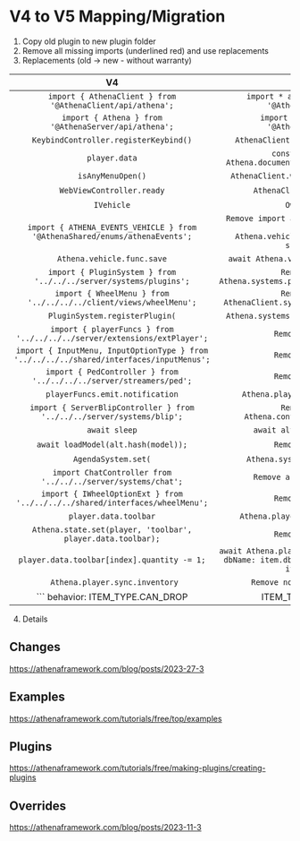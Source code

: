 # V4 to V5 Mapping/Migration

1. Copy old plugin to new plugin folder
2. Remove all missing imports (underlined red) and use replacements
3. Replacements (old -> new - without warranty)

| V4 | V5 | Client/Server |
|:----:|:-----:|:-----:|
| ```import { AthenaClient } from '@AthenaClient/api/athena';``` | ```import * as AthenaClient from '@AthenaClient/api';```    | Client |
| ```import { Athena } from '@AthenaServer/api/athena';``` | ```import * as Athena from '@AthenaServer/api';```    | Server |
| ```KeybindController.registerKeybind()```  | ```AthenaClient.systems.hotkeys.add()```    | Client |
| ```player.data```  | ```const playerData = Athena.document.character.get(player);```    | Server |
| ```isAnyMenuOpen()```  | ```AthenaClient.webview.isAnyMenuOpen()```    | Client |
| ```WebViewController.ready```  | ```AthenaClient.webview.ready```    | Client |
| ```IVehicle```  | ```OwnedVehicle```    | Shared |
| ```import { ATHENA_EVENTS_VEHICLE } from '@AthenaShared/enums/athenaEvents';```  | ```Remove import and use new autocomplete function Athena.vehicle.events.on("vehicle-spawned",...```    | Shared |
| ```Athena.vehicle.func.save```  | ```await Athena.vehicle.controls.update(```    | Shared |
| ```import { PluginSystem } from '../../../server/systems/plugins';```  | ```Remove and use Athena.systems.plugins.registerPlugin(...```    | Client |
| ```import { WheelMenu } from '../../../../client/views/wheelMenu';```  | ```Remove and use AthenaClient.systems.wheelMenu.open(...```    | Client |
| ```PluginSystem.registerPlugin(```  | ```Athena.systems.plugins.registerPlugin(```    | Server |
| ```import { playerFuncs } from '../../../../server/extensions/extPlayer';```  | ```Remove and use...```    | Server |
| ```import { InputMenu, InputOptionType } from '../../../../shared/interfaces/inputMenus';```  | ```Remove and use...```    | Server |
| ```import { PedController } from '../../../../server/streamers/ped';```  | ```Remove and use...```    | Server |
| ```playerFuncs.emit.notification```  | ```Athena.player.emit.notification```    | Server |
| ```import { ServerBlipController } from '../../../server/systems/blip';```  | ```Remove and use Athena.controllers.blip.append```    | Server |
| ```await sleep```  | ```await alt.Utils.wait(100);```    | Server |
| ```await loadModel(alt.hash(model));```  | ```Remove and use...```    | Server |
| ```AgendaSystem.set(```  | ```Athena.systems.loginFlow.add(```    | Server |
| ```import ChatController from '../../../server/systems/chat';```  | ```Remove and use... #command```    | Server |
| ```import { IWheelOptionExt } from '../../../../shared/interfaces/wheelMenu';```  | ```Remove and use...```    | Server |
| ```player.data.toolbar```  | ```Athena.player.toolbar.getAt(...)```    | Server |
| ```Athena.state.set(player, 'toolbar', player.data.toolbar);```  | ```Remove and use...```    | Server |
| ```player.data.toolbar[index].quantity -= 1;```  | ```await Athena.player.toolbar.sub(player, { dbName: item.dbName, quantity: 1, data: item.data })```    | Server |
| ``` Athena.player.sync.inventory```  | ```Remove not needed anymore!?```    | Server |
| ``` behavior: ITEM_TYPE.CAN_DROP | ITEM_TYPE.CAN_TRADE | ITEM_TYPE.IS_TOOLBAR | ITEM_TYPE.CONSUMABLE | ITEM_TYPE.SKIP_CONSUMABLE,```  | ```behavior: { canDrop: true, canTrade: true, destroyOnDrop: false, isToolbar: true },```    | Shared |


4. Details

## Changes

https://athenaframework.com/blog/posts/2023-27-3
## Examples

https://athenaframework.com/tutorials/free/top/examples
## Plugins

https://athenaframework.com/tutorials/free/making-plugins/creating-plugins
## Overrides

https://athenaframework.com/blog/posts/2023-11-3




